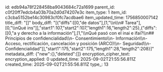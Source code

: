 id: edb94a78f228458ba9043684c72a1699
parent_id: c0f20ff7edcb4a03b70a2d0d74207e3c
item_type: 1
item_id: c3cba5152be14c30983cf0fc7acdbae6
item_updated_time: 1756850007142
title_diff: "[]"
body_diff: "[{\"diffs\":[[0,\"de datos\"],[1,\"\\\n\\\n# Tarea\"],[0,\"\\\nQué ins\"]],\"start1\":107,\"start2\":107,\"length1\":16,\"length2\":25},{\"diffs\":[[0,\"a y derecho a la información\"],[1,\"\\\nQué pasó con el inai e ifai?\\\n## Principios de confidencialidad\\\n- Consentimiento\\\n- Información\\\n- Acceso, rectificación, cancelación y posición (ARCO)\\\n- Seguridad\\\n- Confidencialidad\"]],\"start1\":175,\"start2\":175,\"length1\":28,\"length2\":208}]"
metadata_diff: {"new":{},"deleted":[]}
encryption_cipher_text: 
encryption_applied: 0
updated_time: 2025-09-02T21:55:56.811Z
created_time: 2025-09-02T21:55:56.811Z
type_: 13